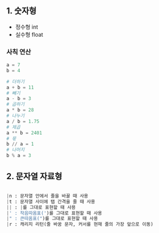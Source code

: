 
## 1. 숫자형

- 정수형 int
- 실수형 float
### 사칙 연산
``` python
a = 7
b = 4

# 더하기
a + b = 11
# 빼기
a - b = 3
# 곱하기
a * b = 28
# 나누기
a / b = 1.75
# 제곱
a ** b = 2401
# 몫
b // a = 1
# 나머지
b % a = 3
```


## 2. 문자열 자료형

```python

|n : 문자열 안에서 줄을 바꿀 때 사용
|t : 문자열 사이에 탭 간격을 줄 때 사용
|| : |를 그대로 표현할 때 사용
|' : 작음따옴표(')를 그대로 표현할 때 사용
|" : 큰따옴표(")를 그대로 표현할 때 사용
|r : 캐리지 리턴(줄 바꿈 문자, 커서를 현재 줄의 가장 앞으로 이동)

```

